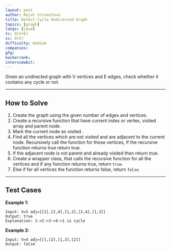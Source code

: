 ```yaml
---
layout: post
author: Rajat Srivastava
title: Detect Cycle Undirected Graph
topics: [graph]
langs: [java]
tc: O(V+E)
sc: O(V)
difficulty: medium
companies: 
gfg: 
hackerrank: 
interviewbit: 
---
```


Given an undirected graph with V vertices and E edges, check whether it contains any cycle or not.

---

## How to Solve

1. Create the graph using the given number of edges and vertices.
2. Create a recursive function that have current index or vertex, visited array and parent node. 
3. Mark the current node as visited . 
4. Find all the vertices which are not visited and are adjacent to the current node. Recursively call the function for those vertices, If the recursive function returns true return true.
5. If the adjacent node is not parent and already visited then return true. 
6. Create a wrapper class, that calls the recursive function for all the vertices and if any function returns true, return `true`. 
7. Else if for all vertices the function returns false, return `false`.

---

## Test Cases

**Example 1:** 
```
Input: V=5 adj=[[1],[2,4],[1,3],[2,4],[1,3]]
Output: true
Explanation: 1->2->3->4->1 is cycle
```

**Example 2:** 
```
Input: V=4 adj=[[],[2],[1,3],[2]]
Output: false
```